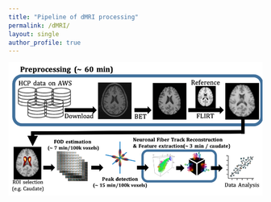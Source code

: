 ```yaml
---
title: "Pipeline of dMRI processing"
permalink: /dMRI/
layout: single
author_profile: true
---
```


<img src= "/assets/images/dmri/pipeline.png" usemap="#dMRIPipeline">

<map name="dMRIPipeline"> 
  <area shape="rect" coords="10, 10, 600, 160" href="/neuroimaging/dmri_download_preprocessing/" target="_blank"/>
  <area shape="rect" coords="10, 200, 80, 300" href="/neuroimaging/ROI_selection/" target="_blank"/>
  <area shape="rect" coords="100, 200, 300, 300" href="/neuroimaging/FOD_estimation/" target="_blank"/>
  <area shape="rect" coords="320, 200, 500, 300" href="/neuroimaging/Tractography/" target="_blank"/>
</map>
